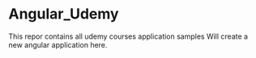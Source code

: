 # Angular_Udemy

This repor contains all udemy courses application samples
Will create a new angular application here.
